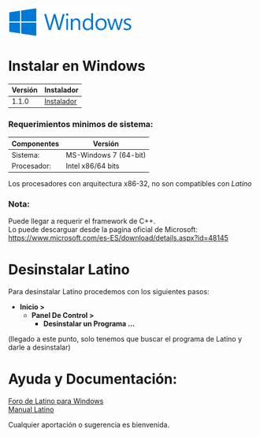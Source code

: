 <img width="50%" src ="https://raw.githubusercontent.com/MelvinG24/Latino/master/.readme/imgs/ms-windows.svg" />

# Instalar en Windows
| Versión | Instalador |
|---|---|
|  1.1.0  | [Instalador](https://github.com/MelvinG24/Latino/releases/download/v1.1.0/Latino-1.1.0-Win.exe) |
### Requerimientos minimos de sistema:
|Componentes|Versión|
|---|---|
|Sistema:|MS-Windows 7 (64-bit)|
|Procesador:|Intel x86/64 bits|

Los procesadores con arquitectura x86-32, no son compatibles con *Latino*

### Nota:
Puede llegar a requerir el framework de C++.<br/>
Lo puede descarguar desde la pagina oficial de Microsoft:
https://www.microsoft.com/es-ES/download/details.aspx?id=48145

# Desinstalar Latino
Para desinstalar Latino procedemos con los siguientes pasos:
* **Inicio >**
    - **Panel De Control >**
        - **Desinstalar un Programa ...**
        
(llegado a este punto, solo tenemos que buscar el programa de Latino y darle a desinstalar)

# Ayuda y Documentación:
[Foro de Latino para Windows](http://lenguaje-latino.org/foro/windows/)<br/>
[Manual Latino](http://manual.lenguaje-latino.org/)

Cualquier aportación o sugerencia es bienvenida.
